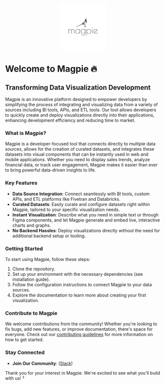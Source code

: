 
<p align="center">
  <img style="width:30%" src="./images/Magpie500.png" alt="Magpie Logo">
</p>

# Welcome to Magpie 🔥 

## Transforming Data Visualization Development

Magpie is an innovative platform designed to empower developers by simplifying the process of integrating and visualizing data from a variety of sources including BI tools, APIs, and ETL tools. Our tool allows developers to quickly create and deploy visualizations directly into their applications, enhancing development efficiency and reducing time to market.

### What is Magpie?

Magpie is a developer-focused tool that connects directly to multiple data sources, allows for the creation of curated datasets, and integrates these datasets into visual components that can be instantly used in web and mobile applications. Whether you need to display sales trends, analyze financial data, or track user engagement, Magpie makes it easier than ever to bring powerful data-driven insights to life.

### Key Features

- **Data Source Integration**: Connect seamlessly with BI tools, custom APIs, and ETL platforms like Fivetran and Databricks.
- **Curated Datasets**: Easily curate and configure datasets right within Magpie, tailored to your specific visualization needs.
- **Instant Visualization**: Describe what you need in simple text or through Figma components, and let Magpie generate and embed live, interactive charts and graphs.
- **No Backend Hassles**: Deploy visualizations directly without the need for additional backend setup or tooling.

### Getting Started

To start using Magpie, follow these steps:
1. Clone the repository.
2. Set up your environment with the necessary dependencies (see installation guide).
3. Follow the configuration instructions to connect Magpie to your data sources.
4. Explore the documentation to learn more about creating your first visualization.

### Contribute to Magpie

We welcome contributions from the community! Whether you're looking to fix bugs, add new features, or improve documentation, there's space for everyone. Check out our [contributing guidelines](LINK_TO_CONTRIBUTING_GUIDELINES) for more information on how to get started.

### Stay Connected

- **Join Our Community**: ([Slack](https://join.slack.com/t/fly-magpie/shared_invite/zt-2fqjflmc3-kORw0VV4SQI3qNKYwxq5mg))
<!-- - **Follow Us on Social Media**: Links to social media profiles -->
<!-- - **Subscribe to Our Newsletter**: Link or instructions for subscribing to updates -->

Thank you for your interest in Magpie. We're excited to see what you'll build with us!
ˀ
